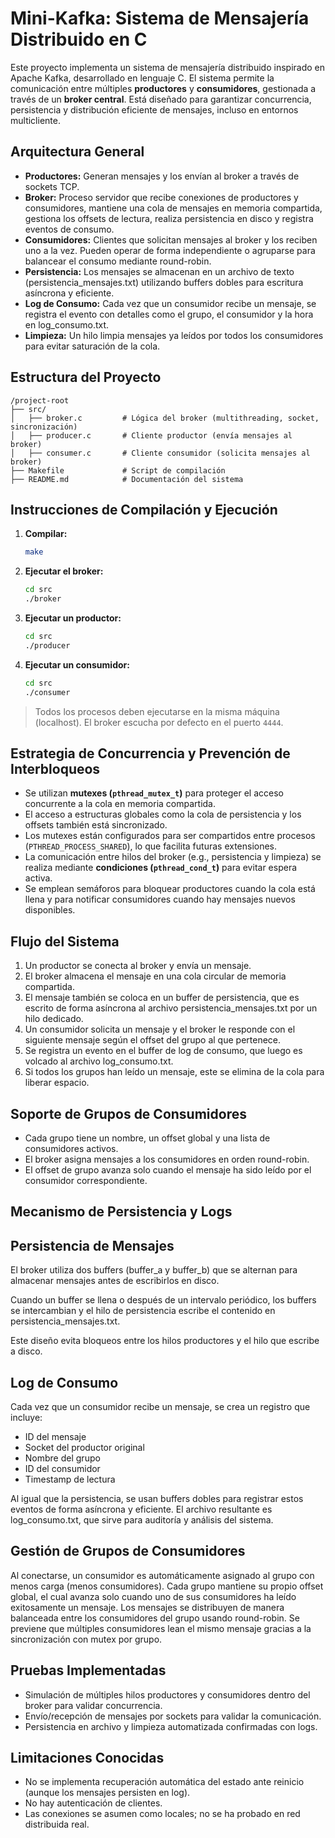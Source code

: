 # Mini-Kafka: Sistema de Mensajería Distribuido en C

Este proyecto implementa un sistema de mensajería distribuido inspirado en Apache Kafka, desarrollado en lenguaje C. El sistema permite la comunicación entre múltiples **productores** y **consumidores**, gestionada a través de un **broker central**. Está diseñado para garantizar concurrencia, persistencia y distribución eficiente de mensajes, incluso en entornos multicliente.

## Arquitectura General

- **Productores:** Generan mensajes y los envían al broker a través de sockets TCP.
- **Broker:** Proceso servidor que recibe conexiones de productores y consumidores, mantiene una cola de mensajes en memoria compartida, gestiona los offsets de lectura, realiza persistencia en disco y registra eventos de consumo.
- **Consumidores:** Clientes que solicitan mensajes al broker y los reciben uno a la vez. Pueden operar de forma independiente o agruparse para balancear el consumo mediante round-robin.
- **Persistencia:** Los mensajes se almacenan en un archivo de texto (persistencia_mensajes.txt) utilizando buffers dobles para escritura asíncrona y eficiente.
- **Log de Consumo:**  Cada vez que un consumidor recibe un mensaje, se registra el evento con detalles como el grupo, el consumidor y la hora en log_consumo.txt.
- **Limpieza:** Un hilo limpia mensajes ya leídos por todos los consumidores para evitar saturación de la cola.

## Estructura del Proyecto

```
/project-root
├── src/
│   ├── broker.c         # Lógica del broker (multithreading, socket, sincronización)
│   ├── producer.c       # Cliente productor (envía mensajes al broker)
│   ├── consumer.c       # Cliente consumidor (solicita mensajes al broker)
├── Makefile             # Script de compilación
├── README.md            # Documentación del sistema
```

## Instrucciones de Compilación y Ejecución

1. **Compilar:**
   ```bash
   make
   ```

2. **Ejecutar el broker:**
   ```bash
   cd src
   ./broker
   ```

3. **Ejecutar un productor:**
   ```bash
   cd src
   ./producer
   ```

4. **Ejecutar un consumidor:**
   ```bash
   cd src
   ./consumer
   ```

> Todos los procesos deben ejecutarse en la misma máquina (localhost). El broker escucha por defecto en el puerto `4444`.

## Estrategia de Concurrencia y Prevención de Interbloqueos

- Se utilizan **mutexes (`pthread_mutex_t`)** para proteger el acceso concurrente a la cola en memoria compartida.
- El acceso a estructuras globales como la cola de persistencia y los offsets también está sincronizado.
- Los mutexes están configurados para ser compartidos entre procesos (`PTHREAD_PROCESS_SHARED`), lo que facilita futuras extensiones.
- La comunicación entre hilos del broker (e.g., persistencia y limpieza) se realiza mediante **condiciones (`pthread_cond_t`)** para evitar espera activa.
- Se emplean semáforos para bloquear productores cuando la cola está llena y para notificar consumidores cuando hay mensajes nuevos disponibles.

## Flujo del Sistema

1. Un productor se conecta al broker y envía un mensaje.
2. El broker almacena el mensaje en una cola circular de memoria compartida.
3. El mensaje también se coloca en un buffer de persistencia, que es escrito de forma asíncrona al archivo persistencia_mensajes.txt por un hilo dedicado.
4. Un consumidor solicita un mensaje y el broker le responde con el siguiente mensaje según el offset del grupo al que pertenece.
5. Se registra un evento en el buffer de log de consumo, que luego es volcado al archivo log_consumo.txt.
6. Si todos los grupos han leído un mensaje, este se elimina de la cola para liberar espacio.

## Soporte de Grupos de Consumidores

- Cada grupo tiene un nombre, un offset global y una lista de consumidores activos.
- El broker asigna mensajes a los consumidores en orden round-robin.
- El offset de grupo avanza solo cuando el mensaje ha sido leído por el consumidor correspondiente.

## Mecanismo de Persistencia y Logs

## Persistencia de Mensajes

El broker utiliza dos buffers (buffer_a y buffer_b) que se alternan para almacenar mensajes antes de escribirlos en disco.

Cuando un buffer se llena o después de un intervalo periódico, los buffers se intercambian y el hilo de persistencia escribe el contenido en persistencia_mensajes.txt.

Este diseño evita bloqueos entre los hilos productores y el hilo que escribe a disco.

## Log de Consumo

Cada vez que un consumidor recibe un mensaje, se crea un registro que incluye:
- ID del mensaje
- Socket del productor original
- Nombre del grupo
- ID del consumidor
- Timestamp de lectura

Al igual que la persistencia, se usan buffers dobles para registrar estos eventos de forma asíncrona y eficiente.
El archivo resultante es log_consumo.txt, que sirve para auditoría y análisis del sistema.

##  Gestión de Grupos de Consumidores

Al conectarse, un consumidor es automáticamente asignado al grupo con menos carga (menos consumidores).
Cada grupo mantiene su propio offset global, el cual avanza solo cuando uno de sus consumidores ha leído exitosamente un mensaje.
Los mensajes se distribuyen de manera balanceada entre los consumidores del grupo usando round-robin.
Se previene que múltiples consumidores lean el mismo mensaje gracias a la sincronización con mutex por grupo.

##  Pruebas Implementadas

- Simulación de múltiples hilos productores y consumidores dentro del broker para validar concurrencia.
- Envío/recepción de mensajes por sockets para validar la comunicación.
- Persistencia en archivo y limpieza automatizada confirmadas con logs.

##  Limitaciones Conocidas

- No se implementa recuperación automática del estado ante reinicio (aunque los mensajes persisten en log).
- No hay autenticación de clientes.
- Las conexiones se asumen como locales; no se ha probado en red distribuida real.


